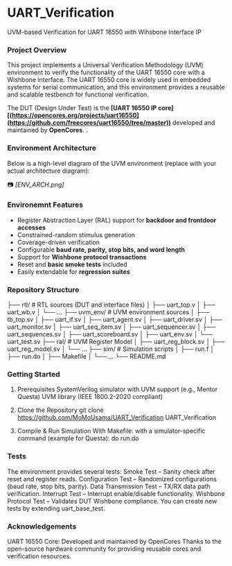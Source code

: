 # UART_Verification
UVM-based Verification for UART 16550 with Wihsbone Interface IP

### Project Overview
This project implements a Universal Verification Methodology (UVM) environment to verify the functionality of the UART 16550 core with a Wishbone interface.
The UART 16550 core is widely used in embedded systems for serial communication, and this environment provides a reusable and scalable testbench for functional verification.

The DUT (Design Under Test) is the **[UART 16550 IP core][(https://opencores.org/projects/uart16550](https://github.com/freecores/uart16550/tree/master))** developed and maintained by **OpenCores**. 
.

### Environment Architecture
Below is a high-level diagram of the UVM environment (replace with your actual architecture diagram):  

📷 *[ENV_ARCH.png]* 

 ### Environemnt Features 
- Register Abstraction Layer (RAL) support for **backdoor and frontdoor accesses**  
- Constrained-random stimulus generation  
- Coverage-driven verification  
- Configurable **baud rate, parity, stop bits, and word length**  
- Support for **Wishbone protocol transactions**  
- Reset and **basic smoke tests** included  
- Easily extendable for **regression suites**  

### Repository Structure
├── rtl/                # RTL sources (DUT and interface files)
│   ├── uart_top.v
│   ├── uart_wb.v
│   └── ...
├── uvm_env/            # UVM environment sources
│   ├── tb_top.sv
│   ├── uart_if.sv
│   ├── uart_agent.sv
│   ├── uart_driver.sv
│   ├── uart_monitor.sv
│   ├── uart_seq_item.sv
│   ├── uart_sequencer.sv
│   ├── uart_sequences.sv
│   ├── uart_scoreboard.sv
│   ├── uart_env.sv
│   └── uart_test.sv
├── ral/                # UVM Register Model
│   ├── uart_reg_block.sv
│   ├── uart_reg_model.sv
│   └── ...
├── sim/                # Simulation scripts
│   ├── run.f
│   ├── run.do
│   ├── Makefile
│   └── ...
└── README.md

### Getting Started

1. Prerequisites
SystemVerilog simulator with UVM support (e.g., Mentor Questa)
UVM library (IEEE 1800.2-2020 compliant)

2. Clone the Repository
git clone https://github.com/MoMoUsama/UART_Verification
UART_Verification

3. Compile & Run Simulation
With Makefile:
with a simulator-specific command (example for Questa):
do run.do

### Tests
The environment provides several tests:
Smoke Test – Sanity check after reset and register reads.
Configuration Test – Randomized configurations (baud rate, stop bits, parity).
Data Transmission Test – TX/RX data path verification.
Interrupt Test – Interrupt enable/disable functionality.
Wishbone Protocol Test – Validates DUT Wishbone compliance.
You can create new tests by extending uart_base_test.


### Acknowledgements
UART 16550 Core: Developed and maintained by OpenCores
Thanks to the open-source hardware community for providing reusable cores and verification resources.

